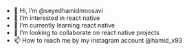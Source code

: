 - 👋 Hi, I’m @seyedhamidmoosavi
- 👀 I’m interested in react native
- 🌱 I’m currently learning react native 
- 💞️ I’m looking to collaborate on react native projects
- 📫 How to reach me by my instagram account @hamid_x93

<!---
seyedhamidmoosavi/seyedhamidmoosavi is a ✨ special ✨ repository because its `README.md` (this file) appears on your GitHub profile.
You can click the Preview link to take a look at your changes.
--->
